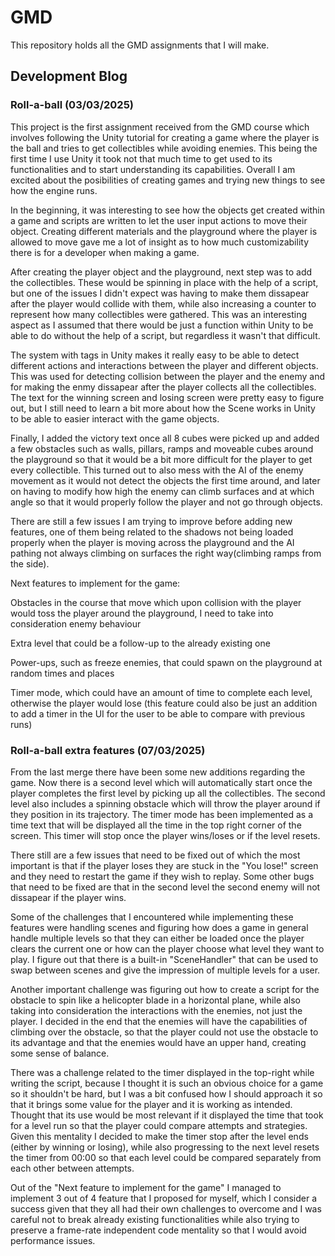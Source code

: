 # GMD
This repository holds all the GMD assignments that I will make.

## Development Blog

### Roll-a-ball (03/03/2025)

This project is the first assignment received from the GMD course which involves following the Unity tutorial for creating a game where the player is the ball and tries to get collectibles while avoiding enemies.
This being the first time I use Unity it took not that much time to get used to its functionalities and to start understanding its capabilities. Overall I am excited about the posibilities of creating games and trying new things to see how the engine runs.

In the beginning, it was interesting to see how the objects get created within a game and scripts are written to let the user input actions to move their object. Creating different materials and the playground where the player is allowed to move gave me a lot of insight as to how much customizability there is for a developer when making a game.

After creating the player object and the playground, next step was to add the collectibles. These would be spinning in place with the help of a script, but one of the issues I didn't expect was having to make them dissapear after the player would collide with them, while also increasing a counter to represent how many collectibles were gathered. This was an interesting aspect as I assumed that there would be just a function within Unity to be able to do without the help of a script, but regardless it wasn't that difficult.

The system with tags in Unity makes it really easy to be able to detect different actions and interactions between the player and different objects. This was used for detecting collision between the player and the enemy and for making the enmy dissapear after the player collects all the collectibles. The text for the winning screen and losing screen were pretty easy to figure out, but I still need to learn a bit more about how the Scene works in Unity to be able to easier interact with the game objects.

Finally, I added the victory text once all 8 cubes were picked up and added a few obstacles such as walls, pillars, ramps and moveable cubes around the playground so that it would be a bit more difficult for the player to get every collectible. This turned out to also mess with the AI of the enemy movement as it would not detect the objects the first time around, and later on having to modify how high the enemy can climb surfaces and at which angle so that it would properly follow the player and not go through objects.

There are still a few issues I am trying to improve before adding new features, one of them being related to the shadows not being loaded properly when the player is moving across the playground and the AI pathing not always climbing on surfaces the right way(climbing ramps from the side).

Next features to implement for the game:

Obstacles in the course that move which upon collision with the player would toss the player around the playground, I need to take into consideration enemy behaviour

Extra level that could be a follow-up to the already existing one

Power-ups, such as freeze enemies, that could spawn on the playground at random times and places 

Timer mode, which could have an amount of time to complete each level, otherwise the player would lose (this feature could also be just an addition to add a timer in the UI for the user to be able to compare with previous runs)

### Roll-a-ball extra features (07/03/2025)

From the last merge there have been some new additions regarding the game. Now there is a second level which will automatically start once the player completes the first level by picking up all the collectibles. The second level also includes a spinning obstacle which will throw the player around if they position in its trajectory. The timer mode has been implemented as a time text that will be displayed all the time in the top right corner of the screen. This timer will stop once the player wins/loses or if the level resets.

There still are a few issues that need to be fixed out of which the most important is that if the player loses they are stuck in the "You lose!" screen and they need to restart the game if they wish to replay. Some other bugs that need to be fixed are that in the second level the second enemy will not dissapear if the player wins.

Some of the challenges that I encountered while implementing these features were handling scenes and figuring how does a game in general handle multiple levels so that they can either be loaded once the player clears the current one or how can the player choose what level they want to play. I figure out that there is a built-in "SceneHandler" that can be used to swap between scenes and give the impression of multiple levels for a user.

Another important challenge was figuring out how to create a script for the obstacle to spin like a helicopter blade in a horizontal plane, while also taking into consideration the interactions with the enemies, not just the player. I decided in the end that the enemies will have the capabilities of climbing over the obstacle, so that the player could not use the obstacle to its advantage and that the enemies would have an upper hand, creating some sense of balance.

There was a challenge related to the timer displayed in the top-right while writing the script, because I thought it is such an obvious choice for a game so it shouldn't be hard, but I was a bit confused how I should approach it so that it brings some value for the player and it is working as intended. Thought that its use would be most relevant if it displayed the time that took for a level run so that the player could compare attempts and strategies. Given this mentality I decided to make the timer stop after the level ends (either by winning or losing), while also progressing to the next level resets the timer from 00:00 so that each level could be compared separately from each other between attempts. 

Out of the "Next feature to implement for the game" I managed to implement 3 out of 4 feature that I proposed for myself, which I consider a success given that they all had their own challenges to overcome and I was careful not to break already existing functionalities while also trying to preserve a frame-rate independent code mentality so that I would avoid performance issues.
